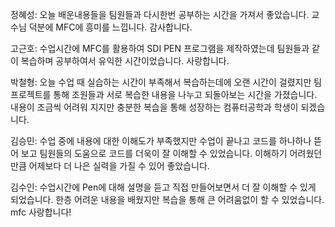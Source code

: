 정혜성: 오늘 배운내용들을 팀원들과 다시한번 공부하는 시간을 가져서 좋았습니다. 교수님 덕분에 MFC에 흥미를 느낍니다. 감사합니다.

고근호: 수업시간에 MFC를 활용하여 SDI PEN 프로그램을 제작하였는데 팀원들과 같이 복습하며 공부하여서 유익한 시간이었습니다. 사랑합니다.

박철형: 오늘 수업 때 실습하는 시간이 부족해서 복습하는데에 오랜 시간이 걸렸지만 팀프로젝트를 통해 조원들과 서로 복습한 내용을 나누고 되돌아보는 시간을 가졌습니다. 내용이 조금씩 어려워 지지만 충분한 복습을 통해 성장하는 컴퓨터공학과 학생이 되겠습니다.

김승민: 수업 중에 내용에 대한 이해도가 부족했지만 수업이 끝나고 코드를 하나하나 뜯어 보고 팀원들의 도움으로 코드를 더욱이 잘 이해할 수 있었습니다. 이해하기 어려웠던 만큼 어제보다 더 나은 실력을 가질 수 있어 좋았습니다.

김수인: 수업시간에 Pen에 대해 설명을 듣고 직접 만들어보면서 더 잘 이해할 수 있게 되었습니다. 한층 어려운 내용을 배웠지만 복습을 통해 큰 어려움없이 할 수 있었습니다. mfc 사랑합니다!
